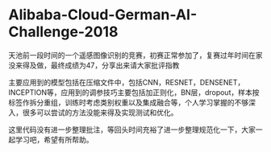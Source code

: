 # Alibaba-Cloud-German-AI-Challenge-2018
天池前一段时间的一个遥感图像识别的竞赛，初赛正常参加了，复赛过年时间在家没来得及做，最终成绩为47，分享出来请大家批评指教

主要应用到的模型包括在压缩文件中，包括CNN，RESNET，DENSENET，INCEPTION等，应用到的调参技巧主要包括加正则化，BN层，dropout，样本按标签作拆分重组，训练时考虑类别权重以及集成融合等，个人学习掌握的不够深入，很多可以尝试的方法没能来得及实现测试和优化。

这里代码没有进一步整理批注，等回头时间充裕了进一步整理规范化一下，大家一起学习吧，希望有所帮助。
